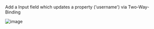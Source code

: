 Add a Input field which updates a property ('username') via Two-Way-Binding

![image](https://github.com/user-attachments/assets/1ae6bbb4-bd7d-42dd-8edd-43ae47126e74)
